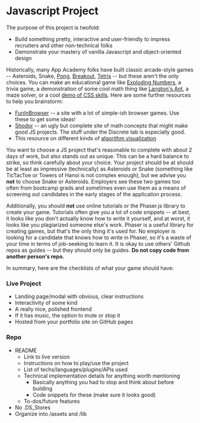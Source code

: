 # Javascript Project

The purpose of this project is twofold:

- Build something pretty, interactive and user-friendly to impress recruiters and other non-technical folks
- Demonstrate your mastery of vanilla Javascript and object-oriented design 

Historically, many App Academy folks have built classic arcade-style games -- Asteroids, Snake, [Pong](http://codymcnamara.github.io/pong/), [Breakout](http://nihilence.github.io/Breakawf/), [Tetris](http://erichsu.io/Fortris/) -- but these aren't the only choices.  You can make an educational game like [Exploding Numbers](http://www.cssherry.com/explodingnumbers/), a trivia game, a demonstration of some cool math thing like [Langton's Ant](http://scottduane.github.io/LangtonsAnt/), a maze solver, or a cool [demo of CSS skills](http://vveleva.com/css_demos/).  Here are some further resources to help you brainstorm:

- [FunInBrowser](http://www.funinbrowser.com/) -- a site with a lot of simple-ish browser games.  Use these to get some ideas!
- [Shodor](http://www.shodor.org/interactivate/activities/) -- an ugly but complete site of math concepts that might make good JS projects.  The stuff under the Discrete tab is especially good.
- This resource on different kinds of [algorithm visualization](https://bost.ocks.org/mike/algorithms/)

You want to choose a JS project that's reasonable to complete with about 2 days of work, but also stands out as unique.  This can be a hard balance to strike, so think carefully about your choice.  Your project should be at should be at least as impressive (technically) as Asteroids or Snake (something like TicTacToe or Towers of Hanoi is not complex enough), but we advise you **not** to choose Snake or Asteroids.  Employers see these two games too often from bootcamp grads and sometimes even use them as a means of screening out candidates in the early stages of the application process.

Additionally, you should **not** use online tutorials or the Phaser.js library to create your game.  Tutorials often give you a lot of code snippets -- at best, it looks like you don't actually know how to write it yourself, and at worst, it looks like you plagiarized someone else's work.  Phaser is a useful library for creating games, but that's the only thing it's used for.  No employer is looking for a candidate that knows how to write in Phaser, so it's a waste of your time in terms of job-seeking to learn it.  It is okay to use others' Github repos as guides -- but they should only be guides.  **Do not copy code from another person's repo.**

In summary, here are the checklists of what your game should have:

### Live Project

* Landing page/modal with obvious, clear instructions 
* Interactivity of some kind 
* A really nice, polished frontend 
* If it has music, the option to mute or stop it
* Hosted from your portfolio site on GitHub pages

### Repo

* README
  * Link to live version
  * Instructions on how to play/use the project
  * List of techs/languages/plugins/APIs used
  * Technical implementation details for anything worth mentioning
    * Basically anything you had to stop and think about before building
    * Code snippets for these (make sure it looks good)
  * To-dos/future features
* No .DS_Stores
* Organize into /assets and /lib

